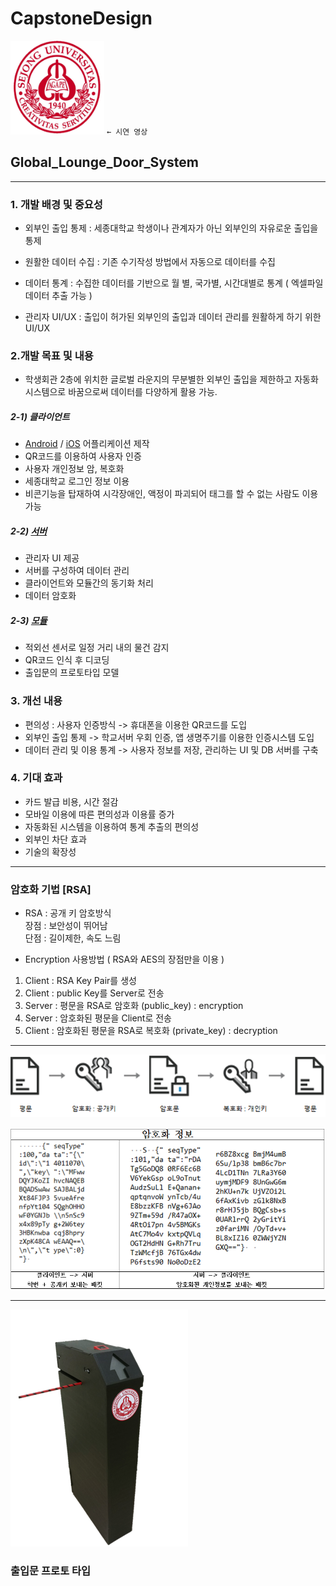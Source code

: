 ﻿# CapstoneDesign  
[<img src="./img/logo.png" width="150" height="150">](https://youtu.be/JlXVhnjMgEU) ``← 시연 영상``

## Global_Lounge_Door_System
<hr/>   

###  1. 개발 배경 및 중요성   

 + 외부인 출입 통제 : 세종대학교 학생이나 관계자가 아닌 외부인의 자유로운 출입을 통제 
  
 + 원활한 데이터 수집 : 기존 수기작성 방법에서 자동으로 데이터를 수집 

 + 데이터 통계 : 수집한 데이터를 기반으로 월 별,  국가별, 시간대별로 통계 ( 엑셀파일 데이터 추출 가능 )
 
 + 관리자 UI/UX : 출입이 허가된 외부인의 출입과 데이터 관리를 원활하게 하기 위한 UI/UX  
 
### 2.개발 목표 및 내용  

+ 학생회관 2층에 위치한 글로벌 라운지의 무분별한 외부인 출입을 제한하고 자동화 시스템으로 바꿈으로써 데이터를 다양하게 활용 가능.
 
##### 2-1) 클라이언트
 + [Android](https://github.com/zojae031/CapstoneDesign_Global_Rounge_Door_System/tree/android) / [iOS](https://github.com/zojae031/CapstoneDesign_Global_Rounge_Door_System/tree/ios) 어플리케이션 제작
 + QR코드를 이용하여 사용자 인증
 + 사용자 개인정보 암, 복호화
 + 세종대학교 로그인 정보 이용  
 + 비콘기능을 탑재하여 시각장애인, 액정이 파괴되어 태그를 할 수 없는 사람도 이용 가능
 
##### 2-2) [서버](https://github.com/zojae031/CapstoneDesign_Global_Rounge_Door_System/tree/server)
 + 관리자 UI 제공
 + 서버를 구성하여 데이터 관리
 + 클라이언트와 모듈간의 동기화 처리
 + 데이터 암호화  
 
##### 2-3) [모듈](https://github.com/zojae031/CapstoneDesign_Global_Rounge_Door_System/tree/module)
 + 적외선 센서로 일정 거리 내의 물건 감지
 + QR코드 인식 후 디코딩 
 + 출입문의 프로토타입 모델 
 
 
### 3. 개선 내용  
+ 편의성 : 사용자 인증방식
-> 휴대폰을 이용한 QR코드를 도입
+ 외부인 출입 통제
-> 학교서버 우회 인증, 앱 생명주기를 이용한 인증시스템 도입
+ 데이터 관리 및 이용 통계
-> 사용자 정보를 저장, 관리하는 UI 및 DB 서버를 구축
  
### 4. 기대 효과

+  카드 발급 비용, 시간 절감
+  모바일 이용에 따른 편의성과 이용률 증가
+  자동화된 시스템을 이용하여 통계 추출의 편의성
+  외부인 차단 효과
+  기술의 확장성

<hr>  


### 암호화 기법 [RSA]

 + RSA : 공개 키 암호방식  
장점 : 보안성이 뛰어남  
단점 : 길이제한, 속도 느림



+ Encryption 사용방법 ( RSA와 AES의 장점만을 이용 )
1. Client : RSA Key Pair를 생성
2. Client : public Key를 Server로 전송
3. Server : 평문을 RSA로 암호화 (public_key) : encryption
4. Server : 암호화된 평문을 Client로 전송
5. Client : 암호화된 평문을 RSA로 복호화 (private_key) : decryption

<hr>

![encryption](./img/RSA.png)

![패킷 암호화](./img/encrypt_result.PNG)    
 
 <hr>  
 
![출입문 프로토타입](./img/door.png)   
 ### 출입문 프로토 타입

